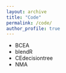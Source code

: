```yaml
---
layout: archive
title: "Code"
permalink: /code/
author_profile: true
---
```


* BCEA
* blendR
* CEdecisiontree
* NMA